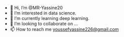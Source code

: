 - 👋 Hi, I’m @MR-Yassine20
- 👀 I’m interested in data science.
- 🌱 I’m currently learning deep learning.
- 💞️ I’m looking to collaborate on ...
- 📫 How to reach me youssefyassine226@gmail.com

<!---
MR-Yassine20/MR-Yassine20 is a ✨ special ✨ repository because its `README.md` (this file) appears on your GitHub profile.
You can click the Preview link to take a look at your changes.
--->
